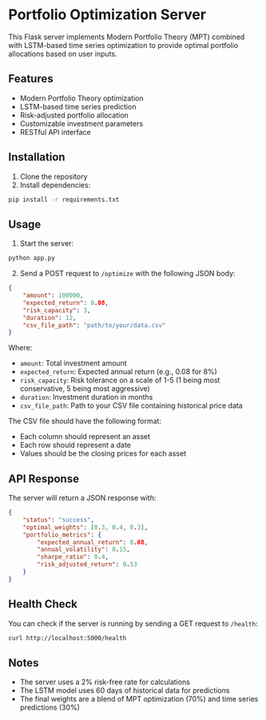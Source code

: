 # Portfolio Optimization Server

This Flask server implements Modern Portfolio Theory (MPT) combined with LSTM-based time series optimization to provide optimal portfolio allocations based on user inputs.

## Features

- Modern Portfolio Theory optimization
- LSTM-based time series prediction
- Risk-adjusted portfolio allocation
- Customizable investment parameters
- RESTful API interface

## Installation

1. Clone the repository
2. Install dependencies:
```bash
pip install -r requirements.txt
```

## Usage

1. Start the server:
```bash
python app.py
```

2. Send a POST request to `/optimize` with the following JSON body:
```json
{
    "amount": 100000,
    "expected_return": 0.08,
    "risk_capacity": 3,
    "duration": 12,
    "csv_file_path": "path/to/your/data.csv"
}
```

Where:
- `amount`: Total investment amount
- `expected_return`: Expected annual return (e.g., 0.08 for 8%)
- `risk_capacity`: Risk tolerance on a scale of 1-5 (1 being most conservative, 5 being most aggressive)
- `duration`: Investment duration in months
- `csv_file_path`: Path to your CSV file containing historical price data

The CSV file should have the following format:
- Each column should represent an asset
- Each row should represent a date
- Values should be the closing prices for each asset

## API Response

The server will return a JSON response with:
```json
{
    "status": "success",
    "optimal_weights": [0.3, 0.4, 0.3],
    "portfolio_metrics": {
        "expected_annual_return": 0.08,
        "annual_volatility": 0.15,
        "sharpe_ratio": 0.4,
        "risk_adjusted_return": 0.53
    }
}
```

## Health Check

You can check if the server is running by sending a GET request to `/health`:
```bash
curl http://localhost:5000/health
```

## Notes

- The server uses a 2% risk-free rate for calculations
- The LSTM model uses 60 days of historical data for predictions
- The final weights are a blend of MPT optimization (70%) and time series predictions (30%) 
